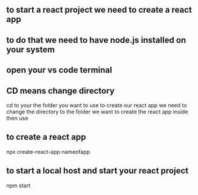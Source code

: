 ## to start a react project we need to create a react app
## to do that we need to have node.js installed on your system 

## open your vs code terminal
## CD means change directory
cd to your the folder you want to use 
to create our react app we need to change the directory to the folder we want to create the react app inside 
then use 

## to create a react app
npx create-react-app nameofapp

## to start a local host and start your react project
npm start 
